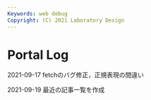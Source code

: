 ```yaml
---
Keywords: web debug
Copyright: (C) 2021 Laboratory Design
---
```


# Portal Log

2021-09-17 fetchのバグ修正，正規表現の間違い

2021-09-19 最近の記事一覧を作成

